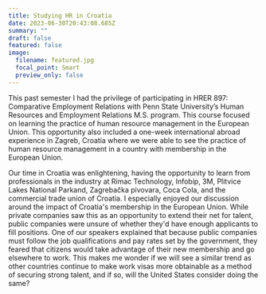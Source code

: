 ```yaml
---
title: Studying HR in Croatia
date: 2023-06-30T20:43:08.685Z
summary: ""
draft: false
featured: false
image:
  filename: featured.jpg
  focal_point: Smart
  preview_only: false
---
```

This past semester I had the privilege of participating in HRER 897: Comparative Employment Relations with Penn State University’s Human Resources and Employment Relations M.S. program. This course focused on learning the practice of human resource management in the European Union. This opportunity also included a one-week international abroad experience in Zagreb, Croatia where we were able to see the practice of human resource management in a country with membership in the European Union.   

Our time in Croatia was enlightening, having the opportunity to learn from professionals in the industry at Rimac Technology, Infobip, 3M, Plitvice Lakes National Parkand, Zagrebačka pivovara, Coca Cola, and the commercial trade union of Croatia. I especially enjoyed our discussion around the impact of Croatia's membership in the European Union. While private companies saw this as an opportunity to extend their net for talent, public companies were unsure of whether they'd have enough applicants to fill positions. One of our speakers explained that because public companies must follow the job qualifications and pay rates set by the government, they feared that citizens would take advantage of their new membership and go elsewhere to work. This makes me wonder if we will see a similar trend as other countries continue to make work visas more obtainable as a method of securing strong talent, and if so, will the United States consider doing the same?